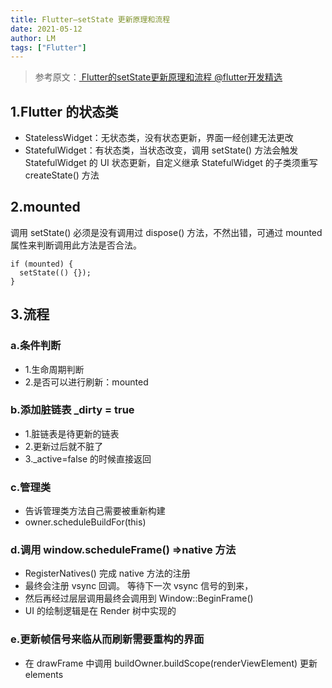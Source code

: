 ```yaml
---
title: Flutter—setState 更新原理和流程
date: 2021-05-12
author: LM
tags: ["Flutter"]
---
```


> 参考原文：[ Flutter的setState更新原理和流程 @flutter开发精选 ](https://zhuanlan.zhihu.com/p/271803637)

## 1.Flutter 的状态类

- StatelessWidget：无状态类，没有状态更新，界面一经创建无法更改
- StatefulWidget：有状态类，当状态改变，调用 setState() 方法会触发 StatefulWidget 的 UI 状态更新，自定义继承 StatefulWidget 的子类须重写 createState() 方法

## 2.mounted

调用 setState() 必须是没有调用过 dispose() 方法，不然出错，可通过 mounted 属性来判断调用此方法是否合法。

```
if (mounted) {
  setState(() {});
}
```

## 3.流程

### a.条件判断

- 1.生命周期判断
- 2.是否可以进行刷新：mounted

### b.添加脏链表 _dirty = true

- 1.脏链表是待更新的链表
- 2.更新过后就不脏了
- 3._active=false 的时候直接返回

### c.管理类

- 告诉管理类方法自己需要被重新构建
- owner.scheduleBuildFor(this)

### d.调用 window.scheduleFrame() =>native 方法

- RegisterNatives() 完成 native 方法的注册
- 最终会注册 vsync 回调。 等待下一次 vsync 信号的到来，
- 然后再经过层层调用最终会调用到 Window::BeginFrame()
- UI 的绘制逻辑是在 Render 树中实现的

### e.更新帧信号来临从而刷新需要重构的界面

- 在 drawFrame 中调用 buildOwner.buildScope(renderViewElement) 更新 elements